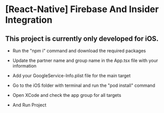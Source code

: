 # [React-Native] Firebase And Insider Integration

## This project is currently only developed for iOS.


* Run the "npm i" command and download the required packages

* Update the partner name and group name in the App.tsx file with your information

* Add your GoogleService-Info.plist file for the main target

* Go to the iOS folder with terminal and run the "pod install" command

* Open XCode and check the app group for all targets

* And Run Project
